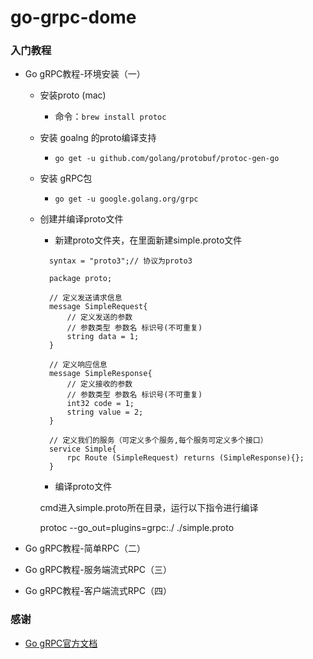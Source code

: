 # go-grpc-dome

### 入门教程

* Go gRPC教程-环境安装（一） 
   
   * 安装proto (mac) 
      * 命令：`brew install protoc`
   * 安装 goalng 的proto编译支持
     * `go get -u github.com/golang/protobuf/protoc-gen-go`
   * 安装 gRPC包
     * `go get -u google.golang.org/grpc`   
   * 创建并编译proto文件
      * 新建proto文件夹，在里面新建simple.proto文件
      ```
        syntax = "proto3";// 协议为proto3
        
        package proto;
        
        // 定义发送请求信息
        message SimpleRequest{
            // 定义发送的参数
            // 参数类型 参数名 标识号(不可重复)
            string data = 1;
        }
        
        // 定义响应信息
        message SimpleResponse{
            // 定义接收的参数
            // 参数类型 参数名 标识号(不可重复)
            int32 code = 1;
            string value = 2;
        }
        
        // 定义我们的服务（可定义多个服务,每个服务可定义多个接口）
        service Simple{
            rpc Route (SimpleRequest) returns (SimpleResponse){};
        }
      ``` 

      * 编译proto文件 
      
      cmd进入simple.proto所在目录，运行以下指令进行编译
   
      protoc --go_out=plugins=grpc:./ ./simple.proto          
    
* Go gRPC教程-简单RPC（二）

* Go gRPC教程-服务端流式RPC（三）

* Go gRPC教程-客户端流式RPC（四）



### 感谢
* [Go gRPC官方文档](https://grpc.io/docs/languages/go/quickstart/)

